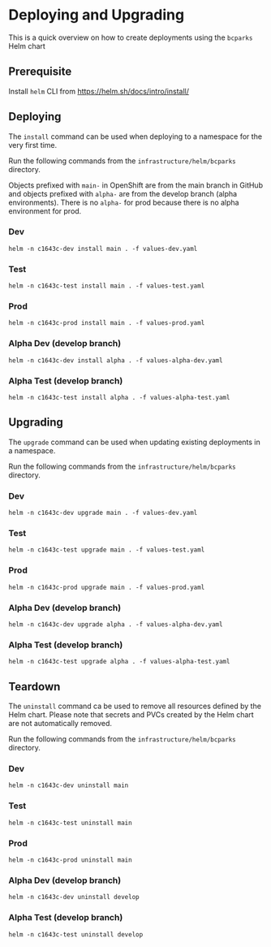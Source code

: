 # Deploying and Upgrading

This is a quick overview on how to create deployments using the `bcparks` Helm chart

## Prerequisite

Install `helm` CLI from https://helm.sh/docs/intro/install/

## Deploying

The `install` command can be used when deploying to a namespace for the very first time.

Run the following commands from the `infrastructure/helm/bcparks` directory.

Objects prefixed with `main-` in OpenShift are from the main branch in GitHub and objects prefixed with `alpha-` are from the develop branch (alpha environments). There is no `alpha-` for prod because there is no alpha environment for prod.

### Dev

`helm -n c1643c-dev install main . -f values-dev.yaml`

### Test

`helm -n c1643c-test install main . -f values-test.yaml`

### Prod

`helm -n c1643c-prod install main . -f values-prod.yaml`

### Alpha Dev (develop branch)

`helm -n c1643c-dev install alpha . -f values-alpha-dev.yaml`

### Alpha Test (develop branch)

`helm -n c1643c-test install alpha . -f values-alpha-test.yaml`

## Upgrading

The `upgrade` command can be used when updating existing deployments in a namespace.

Run the following commands from the `infrastructure/helm/bcparks` directory.

### Dev

`helm -n c1643c-dev upgrade main . -f values-dev.yaml`

### Test

`helm -n c1643c-test upgrade main . -f values-test.yaml`

### Prod

`helm -n c1643c-prod upgrade main . -f values-prod.yaml`

### Alpha Dev (develop branch)

`helm -n c1643c-dev upgrade alpha . -f values-alpha-dev.yaml`

### Alpha Test (develop branch)

`helm -n c1643c-test upgrade alpha . -f values-alpha-test.yaml`

## Teardown

The `uninstall` command ca be used to remove all resources defined by the Helm chart. Please note that secrets and PVCs created by the Helm chart are not automatically removed.

Run the following commands from the `infrastructure/helm/bcparks` directory.

### Dev

`helm -n c1643c-dev uninstall main`

### Test

`helm -n c1643c-test uninstall main`

### Prod

`helm -n c1643c-prod uninstall main`

### Alpha Dev (develop branch)

`helm -n c1643c-dev uninstall develop`

### Alpha Test (develop branch)

`helm -n c1643c-test uninstall develop`